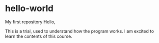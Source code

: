 # hello-world
My first repository
Hello, 

This is a trial, used to understand how the program works.
I am excited to learn the contents of this course.

